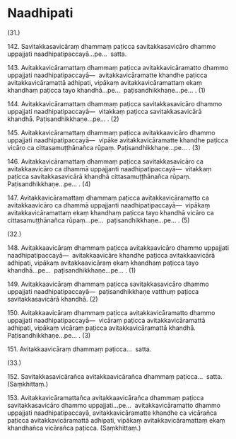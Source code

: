 # Naadhipati

(31.)

142\. Savitakkasavicāraṃ dhammaṃ paṭicca savitakkasavicāro dhammo uppajjati naadhipatipaccayā…pe…  satta.

143\. Avitakkavicāramattaṃ dhammaṃ paṭicca avitakkavicāramatto dhammo uppajjati naadhipatipaccayā—  avitakkavicāramatte khandhe paṭicca avitakkavicāramattā adhipati, vipākaṃ avitakkavicāramattaṃ ekaṃ khandhaṃ paṭicca tayo khandhā…pe…  paṭisandhikkhaṇe…pe… . (1)

144\. Avitakkavicāramattaṃ dhammaṃ paṭicca savitakkasavicāro dhammo uppajjati naadhipatipaccayā—  vitakkaṃ paṭicca savitakkasavicārā khandhā. Paṭisandhikkhaṇe…pe… . (2)

145\. Avitakkavicāramattaṃ dhammaṃ paṭicca avitakkaavicāro dhammo uppajjati naadhipatipaccayā—  vipāke avitakkavicāramatte khandhe paṭicca vicāro ca cittasamuṭṭhānañca rūpaṃ. Paṭisandhikkhaṇe…pe… . (3)

146\. Avitakkavicāramattaṃ dhammaṃ paṭicca savitakkasavicāro ca avitakkaavicāro ca dhammā uppajjanti naadhipatipaccayā—  vitakkaṃ paṭicca savitakkasavicārā khandhā cittasamuṭṭhānañca rūpaṃ. Paṭisandhikkhaṇe…pe… . (4)

147\. Avitakkavicāramattaṃ dhammaṃ paṭicca avitakkavicāramatto ca avitakkaavicāro ca dhammā uppajjanti naadhipatipaccayā—  vipākaṃ avitakkavicāramattaṃ ekaṃ khandhaṃ paṭicca tayo khandhā vicāro ca cittasamuṭṭhānañca rūpaṃ…pe…  paṭisandhikkhaṇe…pe… . (5)

(32.)

148\. Avitakkaavicāraṃ dhammaṃ paṭicca avitakkaavicāro dhammo uppajjati naadhipatipaccayā—  avitakkaavicāre khandhe paṭicca avitakkaavicārā adhipati, vipākaṃ avitakkaavicāraṃ ekaṃ khandhaṃ paṭicca tayo khandhā…pe…  paṭisandhikkhaṇe…pe… . (1)

149\. Avitakkaavicāraṃ dhammaṃ paṭicca savitakkasavicāro dhammo uppajjati naadhipatipaccayā—  paṭisandhikkhaṇe vatthuṃ paṭicca savitakkasavicārā khandhā. (2)

150\. Avitakkaavicāraṃ dhammaṃ paṭicca avitakkavicāramatto dhammo uppajjati naadhipatipaccayā—  vicāraṃ paṭicca avitakkavicāramattā adhipati, vipākaṃ vicāraṃ paṭicca avitakkavicāramattā khandhā. Paṭisandhikkhaṇe…pe… . (3)

151\. Avitakkaavicāraṃ dhammaṃ paṭicca…  satta.

(33.)

152\. Savitakkasavicārañca avitakkaavicārañca dhammaṃ paṭicca…  satta. (Saṃkhittaṃ.)

153\. Avitakkavicāramattañca avitakkaavicārañca dhammaṃ paṭicca savitakkasavicāro dhammo uppajjati…pe…  avitakkavicāramatto dhammo uppajjati naadhipatipaccayā, avitakkavicāramatte khandhe ca vicārañca paṭicca avitakkavicāramattā adhipati, vipākaṃ avitakkavicāramattaṃ ekaṃ khandhañca vicārañca paṭicca. (Saṃkhittaṃ.)
